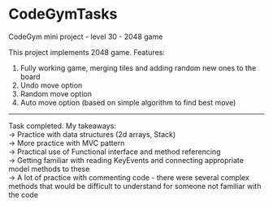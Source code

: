 # CodeGymTasks

 CodeGym mini project - level 30 - 2048 game
 
 This project implements 2048 game.
 Features:
 1. Fully working game, merging tiles and adding random new ones to the board
 2. Undo move option
 3. Random move option
 4. Auto move option (based on simple algorithm to find best move)

__________________________________________________________
Task completed. My takeaways: <br>
-> Practice with data structures (2d arrays, Stack) <br>
-> More practice with MVC pattern <br>
-> Practical use of Functional interface and method referencing <br>
-> Getting familiar with reading KeyEvents and connecting appropriate model methods to these <br>
-> A lot of practice with commenting code - there were several complex methods that would be difficult to understand for someone not familiar with the code
